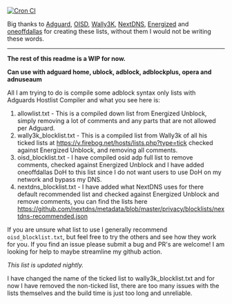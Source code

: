 [![Cron CI](https://github.com/travisboss/Jefe-Lists/actions/workflows/cron.yml/badge.svg?branch=main)](https://github.com/travisboss/Jefe-Lists/actions/workflows/cron.yml)

Big thanks to [Adguard](https://github.com/AdguardTeam/HostlistCompiler), [OISD](https://oisd.nl/), [Wally3K](https://firebog.net/), [NextDNS](https://github.com/nextdns/metadata/blob/master/privacy/blocklists/nextdns-recommended.json), [Energized](https://github.com/EnergizedProtection/unblock) and [oneoffdallas](https://github.com/oneoffdallas/dohservers) for creating these lists, without them I would not be writing these words.

<hr />

**The rest of this readme is a WIP for now.**

**Can use with adguard home, ublock, adblock, adblockplus, opera and adnuseaum**

All I am trying to do is compile some adblock syntax only lists with Adguards Hostlist Compiler and what you see here is:

1. allowlist.txt - This is a compiled down list from Energized Unblock, simply removing a lot of comments and any parts that are not allowed per Adguard.
2. wally3k_blocklist.txt - This is a compiled list from Wally3k of all his ticked lists at https://v.firebog.net/hosts/lists.php?type=tick checked against Energized Unblock, and removing all comments.
3. oisd_blocklist.txt - I have compiled osid adp full list to remove comments, checked against Energized Unblock and I have added oneoffdallas DoH to this list since I do not want users to use DoH on my network and bypass my DNS.
4. nextdns_blocklist.txt - I have added what NextDNS uses for there default recommended list and checked against Energized Unblock and remove comments, you can find the lists here https://github.com/nextdns/metadata/blob/master/privacy/blocklists/nextdns-recommended.json

If you are unsure what list to use I generally recommend `oisd_blocklist.txt`, but feel free to try the others and see how they work for you. If you find an issue please submit a bug and PR's are welcome! I am looking for help to maybe streamline my github action.

_This list is updated nightly._

I have changed the name of the ticked list to wally3k_blocklist.txt and for now I have removed the non-ticked list, there are too many issues with the lists themselves and the build time is just too long and unreliable.

